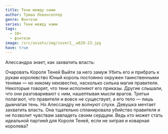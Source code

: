 ```yaml
---
title: Тени между нами
author: Триша Левенселлер
genre: Фэнтези
series: Тени между нами
tags:
  - 18+
  - фэнтези
image: /src/assets/img/cover1__w820-23.jpg
have: true
---
```

Алессандра знает, как захватить власть:

Очаровать Короля Теней Выйти за него замуж Убить его и прибрать к рукам королевство Юный король постоянно окружен таинственными тенями — но никому неизвестно, насколько сильна магия правителя. Некоторые говорят, что тени исполняют его приказы. Другие слышали, что они разговаривают с ним, нашептывая мысли врагов. Третьи полагают, что правителя и вовсе не существует, а его тело — лишь дымчатая тень. Но Алессандру не волнуют слухи. Девушка мечтает захватить власть. Она тщательно спланировала убийство правителя и не позволит чувствам завладеть своим сердцем. Ведь кто может стать идеальной партией для Короля Теней, если не хитрая и коварная королева?
